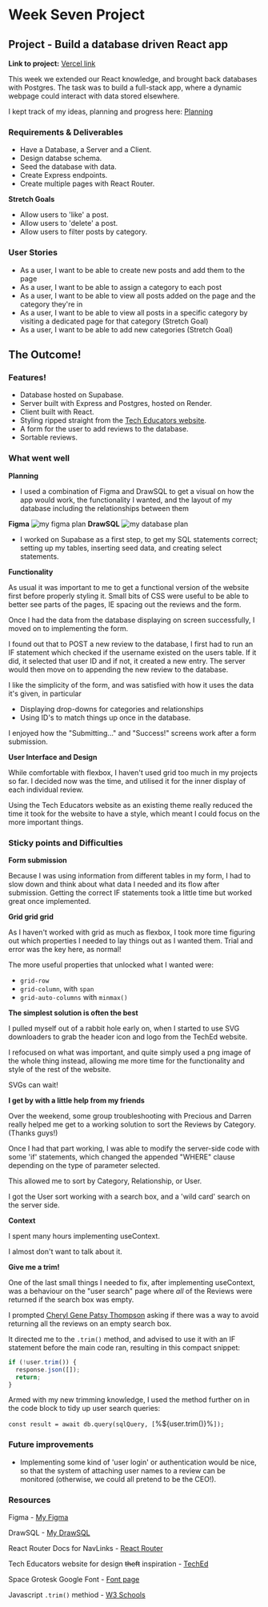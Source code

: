 # Week Seven Project

## Project - Build a database driven React app

**Link to project:** [Vercel link](https://tech-ed-reviews.vercel.app/)

This week we extended our React knowledge, and brought back databases with Postgres.
The task was to build a full-stack app, where a dynamic webpage could interact with data stored elsewhere.

I kept track of my ideas, planning and progress here: [Planning](https://frankjs.notion.site/Day-Thirty-Two-Project-Full-Stack-Guestbook-e4e5d64b56a64e5aad337c179d55822c?pvs=4)

### Requirements & Deliverables

- Have a Database, a Server and a Client.
- Design databse schema.
- Seed the database with data.
- Create Express endpoints.
- Create multiple pages with React Router.

**Stretch Goals**

- Allow users to 'like' a post.
- Allow users to 'delete' a post.
- Allow users to filter posts by category.

### User Stories

- As a user, I want to be able to create new posts and add them to the page
- As a user, I want to be able to assign a category to each post
- As a user, I want to be able to view all posts added on the page and the category they're in
- As a user, I want to be able to view all posts in a specific category by visiting a dedicated page for that category (Stretch Goal)
- As a user, I want to be able to add new categories (Stretch Goal)

## The Outcome!

### Features!

- Database hosted on Supabase.
- Server built with Express and Postgres, hosted on Render.
- Client built with React.
- Styling ripped straight from the [Tech Educators website](https://techeducators.co.uk/).
- A form for the user to add reviews to the database.
- Sortable reviews.

### What went well

**Planning**

- I used a combination of Figma and DrawSQL to get a visual on how the app would work, the functionality I wanted, and the layout of my database including the relationships between them

**Figma**
![my figma plan](readme-images/week-07-figma-plan.png)
**DrawSQL**
![my database plan](readme-images/week-07-database-plan.png)

- I worked on Supabase as a first step, to get my SQL statements correct; setting up my tables, inserting seed data, and creating select statements.

**Functionality**

As usual it was important to me to get a functional version of the website first before properly styling it. Small bits of CSS were useful to be able to better see parts of the pages, IE spacing out the reviews and the form.

Once I had the data from the database displaying on screen successfully, I moved on to implementing the form.

I found out that to POST a new review to the database, I first had to run an IF statement which checked if the username existed on the users table. If it did, it selected that user ID and if not, it created a new entry. The server would then move on to appending the new review to the database.

I like the simplicity of the form, and was satisfied with how it uses the data it's given, in particular

- Displaying drop-downs for categories and relationships
- Using ID's to match things up once in the database.

I enjoyed how the "Submitting..." and "Success!" screens work after a form submission.

**User Interface and Design**

While comfortable with flexbox, I haven't used grid too much in my projects so far. I decided now was the time, and utilised it for the inner display of each individual review.

Using the Tech Educators website as an existing theme really reduced the time it took for the website to have a style, which meant I could focus on the more important things.

### Sticky points and Difficulties

**Form submission**

Because I was using information from different tables in my form, I had to slow down and think about what data I needed and its flow after submission. Getting the correct IF statements took a little time but worked great once implemented.

**Grid grid grid**

As I haven't worked with grid as much as flexbox, I took more time figuring out which properties I needed to lay things out as I wanted them. Trial and error was the key here, as normal!

The more useful properties that unlocked what I wanted were:

- `grid-row`
- `grid-column`, with `span`
- `grid-auto-columns` with `minmax()`

**The simplest solution is often the best**

I pulled myself out of a rabbit hole early on, when I started to use SVG downloaders to grab the header icon and logo from the TechEd website.

I refocused on what was important, and quite simply used a png image of the whole thing instead, allowing me more time for the functionality and style of the rest of the website.

SVGs can wait!

**I get by with a little help from my friends**

Over the weekend, some group troubleshooting with Precious and Darren really helped me get to a working solution to sort the Reviews by Category. (Thanks guys!)

Once I had that part working, I was able to modify the server-side code with some 'if' statements, which changed the appended "WHERE" clause depending on the type of parameter selected.

This allowed me to sort by Category, Relationship, or User.

I got the User sort working with a search box, and a 'wild card' search on the server side.

**Context**

I spent many hours implementing useContext.

I almost don't want to talk about it.

**Give me a trim!**

One of the last small things I needed to fix, after implementing useContext, was a behaviour on the "user search" page where _all_ of the Reviews were returned if the search box was empty.

I prompted [Cheryl Gene Patsy Thompson](https://chatgpt.com/) asking if there was a way to avoid returning all the reviews on an empty search box.

It directed me to the `.trim()` method, and advised to use it with an IF statement before the main code ran, resulting in this compact snippet:

```javascript
if (!user.trim()) {
  response.json([]);
  return;
}
```

Armed with my new trimming knowledge, I used the method further on in the code block to tidy up user search queries:

`const result = await db.query(sqlQuery, [`%${user.trim()}%`]);`

### Future improvements

- Implementing some kind of 'user login' or authentication would be nice, so that the system of attaching user names to a review can be monitored (otherwise, we could all pretend to be the CEO!).

### Resources

Figma - [My Figma](https://www.figma.com/file/bV6ZzcJXjXRlSJWiVmF3t0/Week-07-Project-Planning?type=whiteboard&node-id=2%3A84&t=J2XrAqaawgMOeb9j-1)

DrawSQL - [My DrawSQL](https://drawsql.app/teams/personal-1367/diagrams/07-week-seven-project)

React Router Docs for NavLinks - [React Router](https://reactrouter.com/en/main/components/nav-link)

Tech Educators website for design ~~theft~~ inspiration - [TechEd](https://techeducators.co.uk/)

Space Grotesk Google Font - [Font page](https://fonts.google.com/specimen/Space+Grotesk)

Javascript `.trim()` methiod - [W3 Schools](https://www.w3schools.com/jsref/jsref_trim_string.asp)
